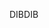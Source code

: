 <span data-ttu-id="f8aa1-101">DIB</span><span class="sxs-lookup"><span data-stu-id="f8aa1-101">DIB</span></span>